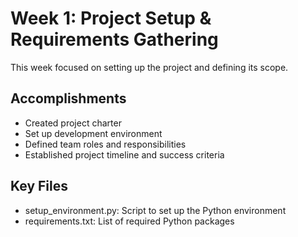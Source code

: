# Week 1: Project Setup & Requirements Gathering

This week focused on setting up the project and defining its scope.

## Accomplishments
- Created project charter
- Set up development environment
- Defined team roles and responsibilities
- Established project timeline and success criteria

## Key Files
- setup_environment.py: Script to set up the Python environment
- requirements.txt: List of required Python packages

